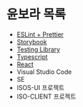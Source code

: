 # 윤보라 목록
- [ESLint + Prettier](https://github.com/isos-consulting/fe-take-over/blob/main/docs/%EC%9C%A4%EB%B3%B4%EB%9D%BC/ESLint%20%2B%20Prettier.md)
- [Storybook](https://github.com/isos-consulting/fe-take-over/blob/main/docs/%EC%9C%A4%EB%B3%B4%EB%9D%BC/Storybook.md)
- [Testing Library](https://github.com/isos-consulting/fe-take-over/blob/main/docs/%EC%9C%A4%EB%B3%B4%EB%9D%BC/Testing%20Library.md)
- [Typescript](https://github.com/isos-consulting/fe-take-over/blob/main/docs/%EC%9C%A4%EB%B3%B4%EB%9D%BC/Typescript.md)
- [React](https://github.com/isos-consulting/fe-take-over/blob/main/docs/%EC%9C%A4%EB%B3%B4%EB%9D%BC/React.md)
- Visual Studio Code
- SE
- ISOS-UI 프로젝트
- ISO-CLIENT 프로젝트
